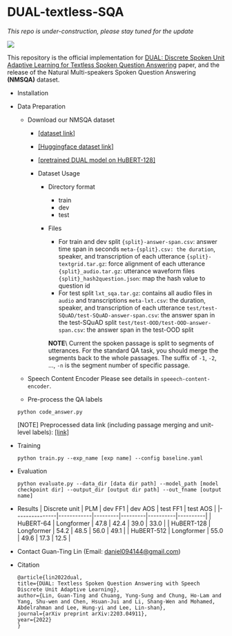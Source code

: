 # DUAL-textless-SQA
*This repo is under-construction, please stay tuned for the update*

![](https://i.imgur.com/TCtkkp3.png)

This repository is the official implementation for [DUAL: Discrete Spoken Unit Adaptive Learning for Textless Spoken Question Answering](https://arxiv.org/abs/2203.04911) paper, and the release of the Natural Multi-speakers Spoken Question Answering **(NMSQA)** dataset. 

* Installation 
* Data Preparation 
    * Download our NMSQA dataset
        * [[dataset link]](https://ntucc365-my.sharepoint.com/:u:/g/personal/r10942104_ntu_edu_tw/EZpxoRWns-NHoJnvaJERmDAB8WjHUf39obN4vQwQYHz73g?e=gU2GJi)
        * [[Huggingface dataset link]](https://huggingface.co/datasets/voidful/NMSQA)
        * [[pretrained DUAL model on HuBERT-128]](https://ntucc365-my.sharepoint.com/:f:/g/personal/r10942104_ntu_edu_tw/EmDnNEHsnHlBiHNDnDzTGewB38uxBiimfrsY0EPgacP9oQ?e=OPp7hP)

        * Dataset Usage
            * Directory format
                - train
                - dev
                - test

            * Files
                * For train and dev split
                `{split}-answer-span.csv`: answer time span in seconds
                `meta-{split}.csv: the duration`, speaker, and transcription of each utterance
                `{split}-textgrid.tar.gz`: force alignment of each utterance
                `{split}_audio.tar.gz`: utterance waveform files
                `{split}_hash2question.json`: map the hash value to question id
                * For test split
                `lxt_sqa.tar.gz`: contains all audio files in `audio` and transcriptions
                `meta-lxt.csv`: the duration, speaker, and transcription of each utterance
                `test/test-SQuAD/test-SQuAD-answer-span.csv`: the answer span in the test-SQuAD split
                `test/test-OOD/test-OOD-answer-span.csv`: the answer span in the test-OOD split

                **NOTE**\\
                Current the spoken passage is split to segments of utterances. For the standard QA task, you should merge the segments back to the whole passages. The suffix of `-1`, `-2`, ..., `-n` is the segment number of specific passage.

    * Speech Content Encoder
    Please see details in `speeech-content-encoder`. 
    * Pre-process the QA labels 
    ```
    python code_answer.py
    ```
    
    [NOTE] Preprocessed data link (including passage merging and unit-level labels): [[link]](https://ntucc365-my.sharepoint.com/:f:/g/personal/r10942104_ntu_edu_tw/EqXPTZAQJcNGgWP0gLW0FngBmpWSPWEHZ0h-ukEbIleh3g?e=Qv4Bas)

* Training 
    ```
    python train.py --exp_name [exp name] --config baseline.yaml
    ```

* Evaluation
    ```
    python evaluate.py --data_dir [data dir path] --model_path [model checkpoint dir] --output_dir [output dir path] --out_fname [output name]
    ```

* Results
    | Discrete unit | PLM        | dev FF1 | dev AOS | test FF1 | test AOS |
    |---------------|------------|---------|---------|----------|----------|
    | HuBERT-64     | Longformer | 47.8    | 42.4    | 39.0     | 33.0     |
    | HuBERT-128    | Longformer | 54.2    | 48.5    | 56.0     | 49.1     |
    | HuBERT-512    | Longformer | 55.0    | 49.6    | 17.3     | 12.5     |
* Contact 
    Guan-Ting Lin (Email: daniel094144@gmail.com)

* Citation
    ```
    @article{lin2022dual,
    title={DUAL: Textless Spoken Question Answering with Speech Discrete Unit Adaptive Learning},
    author={Lin, Guan-Ting and Chuang, Yung-Sung and Chung, Ho-Lam and Yang, Shu-wen and Chen, Hsuan-Jui and Li, Shang-Wen and Mohamed, Abdelrahman and Lee, Hung-yi and Lee, Lin-shan},
    journal={arXiv preprint arXiv:2203.04911},
    year={2022}
    }
    ```

